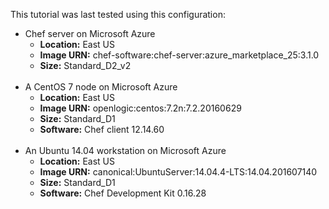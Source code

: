 This tutorial was last tested using this configuration:

* Chef server on Microsoft Azure
  * **Location:** East US
  * **Image URN:** chef-software:chef-server:azure\_marketplace\_25:3.1.0
  * **Size:** Standard\_D2\_v2
<br><br>
* A CentOS 7 node on Microsoft Azure
  * **Location:** East US
  * **Image URN:** openlogic:centos:7.2n:7.2.20160629
  * **Size:** Standard\_D1
  * **Software:** Chef client 12.14.60
<br><br>
* An Ubuntu 14.04 workstation on Microsoft Azure
  * **Location:** East US
  * **Image URN:** canonical:UbuntuServer:14.04.4-LTS:14.04.201607140
  * **Size:** Standard\_D1
  * **Software:** Chef Development Kit 0.16.28
